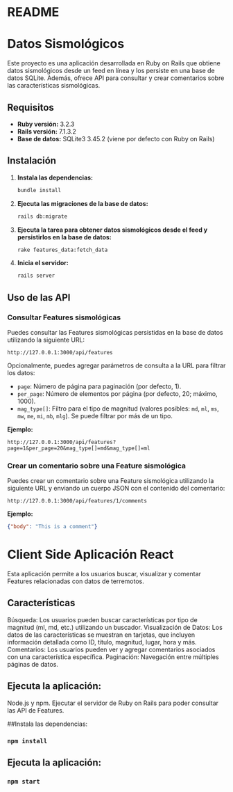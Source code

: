 # README   
 
# Datos Sismológicos

Este proyecto es una aplicación desarrollada en Ruby on Rails que obtiene datos sismológicos desde un feed en línea y los persiste en una base de datos SQLite. Además, ofrece API para consultar y crear comentarios sobre las características sismológicas.

## Requisitos

- **Ruby versión:** 3.2.3
- **Rails versión:** 7.1.3.2
- **Base de datos:** SQLite3 3.45.2 (viene por defecto con Ruby on Rails)

## Instalación

1. **Instala las dependencias:**
    ```bash
    bundle install
    ```

2. **Ejecuta las migraciones de la base de datos:**
    ```bash
    rails db:migrate
    ```

3. **Ejecuta la tarea para obtener datos sismológicos desde el feed y persistirlos en la base de datos:**
    ```bash
    rake features_data:fetch_data
    ```

4. **Inicia el servidor:**
    ```bash
    rails server
    ```

## Uso de las API

### Consultar Features sismológicas

Puedes consultar las Features sismológicas persistidas en la base de datos utilizando la siguiente URL:

`http://127.0.0.1:3000/api/features`

Opcionalmente, puedes agregar parámetros de consulta a la URL para filtrar los datos:

- `page`: Número de página para paginación (por defecto, 1).
- `per_page`: Número de elementos por página (por defecto, 20; máximo, 1000).
- `mag_type[]`: Filtro para el tipo de magnitud (valores posibles: `md`, `ml`, `ms`, `mw`, `me`, `mi`, `mb`, `mlg`). Se puede filtrar por más de un tipo.

**Ejemplo:**

`http://127.0.0.1:3000/api/features?page=1&per_page=20&mag_type[]=md&mag_type[]=ml`

### Crear un comentario sobre una Feature sismológica

Puedes crear un comentario sobre una Feature sismológica utilizando la siguiente URL y enviando un cuerpo JSON con el contenido del comentario:

`http://127.0.0.1:3000/api/features/1/comments`

**Ejemplo:**

```json
{"body": "This is a comment"}
```

# Client Side Aplicación React

Esta aplicación permite a los usuarios buscar, visualizar y comentar Features relacionadas con datos de terremotos.

## Características

Búsqueda: Los usuarios pueden buscar características por tipo de magnitud (ml, md, etc.) utilizando un buscador.
Visualización de Datos: Los datos de las características se muestran en tarjetas, que incluyen información detallada como ID, título, magnitud, lugar, hora y más.
Comentarios: Los usuarios pueden ver y agregar comentarios asociados con una característica específica.
Paginación: Navegación entre múltiples páginas de datos.

## Ejecuta la aplicación:
Node.js y npm.
Ejecutar el servidor de Ruby on Rails para poder consultar las API de Features.

##Instala las dependencias:

### `npm install`

## Ejecuta la aplicación:

### `npm start`   
